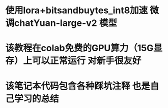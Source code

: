 # 使用lora+bitsandbuytes_int8加速  微调chatYuan-large-v2 模型
# 该教程在colab免费的GPU算力（15G显存）上可以正常运行 对新手很友好
# 该笔记本代码包含各种踩坑注释 也是自己学习的总结
